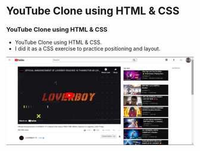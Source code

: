 # YouTube Clone using HTML & CSS

### YouTube Clone using HTML & CSS

- YouTube Clone using HTML & CSS.
- I did it as a CSS exercise to practice positioning and layout.

![testspotify](/preview.jpg.png)

